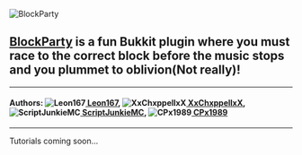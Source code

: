 ![BlockParty](http://dev.bukkit.org/media/images/79/160/BlockParty.png "BlockParty")
## [BlockParty](http://dev.bukkit.org/bukkit-plugins/blockparty/) is a fun Bukkit plugin where you must race to the correct block before the music stops and you plummet to oblivion(Not really)!
----

#### Authors: ![Leon167](https://minotar.net/avatar/Leon167/15)[ Leon167](https://github.com/Leon167), ![XxChxppellxX](https://minotar.net/avatar/XxChxppellxX/15)[ XxChxppellxX](https://github.com/XxChxppellxX), ![ScriptJunkieMC](http://i.imgur.com/SQ95fpV.png)[ ScriptJunkieMC](https://github.com/ScriptJunkieMC), ![CPx1989](https://minotar.net/avatar/CPx1989/15)[ CPx1989](https://github.com/CPx1989)

----
Tutorials coming soon...
